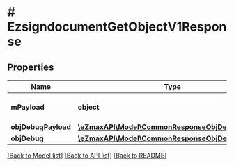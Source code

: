 # # EzsigndocumentGetObjectV1Response

## Properties

Name | Type | Description | Notes
------------ | ------------- | ------------- | -------------
**mPayload** | **object** | Payload for the /1/object/ezsigndocument/getObject API Request | 
**objDebugPayload** | [**\eZmaxAPI\Model\CommonResponseObjDebugPayload**](CommonResponseObjDebugPayload.md) |  | [optional] 
**objDebug** | [**\eZmaxAPI\Model\CommonResponseObjDebug**](CommonResponseObjDebug.md) |  | [optional] 

[[Back to Model list]](../../README.md#documentation-for-models) [[Back to API list]](../../README.md#documentation-for-api-endpoints) [[Back to README]](../../README.md)


